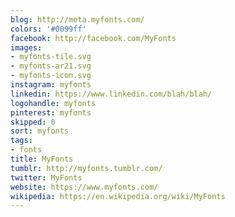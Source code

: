 ```yaml
---
blog: http://meta.myfonts.com/
colors: '#0099ff'
facebook: http://facebook.com/MyFonts
images:
- myfonts-tile.svg
- myfonts-ar21.svg
- myfonts-icon.svg
instagram: myfonts
linkedin: https://www.linkedin.com/blah/blah/
logohandle: myfonts
pinterest: myfonts
skipped: 0
sort: myfonts
tags:
- fonts
title: MyFonts
tumblr: http://myfonts.tumblr.com/
twitter: MyFonts
website: https://www.myfonts.com/
wikipedia: https://en.wikipedia.org/wiki/MyFonts
---
```

